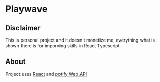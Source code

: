 # Playwave

## Disclaimer

This is personal project and it doesn't monetize me, everything what is shown there is for imporving skills in React Typescript 

## About

Project uses [React]("https://github.com/facebook/react") and [potify Web API]("https://developer.spotify.com/documentation/web-api/")
